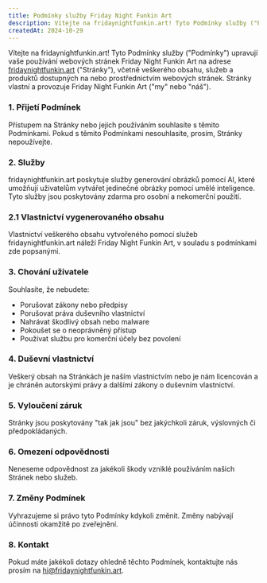 ```yaml
---
title: Podmínky služby Friday Night Funkin Art
description: Vítejte na fridaynightfunkin.art! Tyto Podmínky služby ("Podmínky") upravují vaše používání webových stránek Friday Night Funkin Art na adrese fridaynightfunkin.art, včetně veškerého obsahu, služeb a produktů dostupných na nebo prostřednictvím webových stránek. Stránky vlastní a provozuje Friday Night Funkin Art ("my" nebo "náš").
createdAt: 2024-10-29
---
```


Vítejte na fridaynightfunkin.art! Tyto Podmínky služby ("Podmínky") upravují vaše používání webových stránek Friday Night Funkin Art na adrese [fridaynightfunkin.art](https://fridaynightfunkin.art/) ("Stránky"), včetně veškerého obsahu, služeb a produktů dostupných na nebo prostřednictvím webových stránek. Stránky vlastní a provozuje Friday Night Funkin Art ("my" nebo "náš").

### 1. Přijetí Podmínek

Přístupem na Stránky nebo jejich používáním souhlasíte s těmito Podmínkami. Pokud s těmito Podmínkami nesouhlasíte, prosím, Stránky nepoužívejte.

### 2. Služby

fridaynightfunkin.art poskytuje služby generování obrázků pomocí AI, které umožňují uživatelům vytvářet jedinečné obrázky pomocí umělé inteligence. Tyto služby jsou poskytovány zdarma pro osobní a nekomerční použití.

### 2.1 Vlastnictví vygenerovaného obsahu

Vlastnictví veškerého obsahu vytvořeného pomocí služeb fridaynightfunkin.art náleží Friday Night Funkin Art, v souladu s podmínkami zde popsanými.

### 3. Chování uživatele

Souhlasíte, že nebudete:
- Porušovat zákony nebo předpisy
- Porušovat práva duševního vlastnictví
- Nahrávat škodlivý obsah nebo malware
- Pokoušet se o neoprávněný přístup
- Používat službu pro komerční účely bez povolení

### 4. Duševní vlastnictví

Veškerý obsah na Stránkách je naším vlastnictvím nebo je nám licencován a je chráněn autorskými právy a dalšími zákony o duševním vlastnictví.

### 5. Vyloučení záruk

Stránky jsou poskytovány "tak jak jsou" bez jakýchkoli záruk, výslovných či předpokládaných.

### 6. Omezení odpovědnosti

Neneseme odpovědnost za jakékoli škody vzniklé používáním našich Stránek nebo služeb.

### 7. Změny Podmínek

Vyhrazujeme si právo tyto Podmínky kdykoli změnit. Změny nabývají účinnosti okamžitě po zveřejnění.

### 8. Kontakt

Pokud máte jakékoli dotazy ohledně těchto Podmínek, kontaktujte nás prosím na [hi@fridaynightfunkin.art](mailto:hi@fridaynightfunkin.art). 